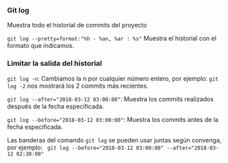 ### Git log
Muestra todo el historial de commits del proyecto

`git log --pretty=format:"%h - %an, %ar : %s"`
Muestra el historial con el formato que indicamos.

### Limitar la salida del historial
`git log -n`: Cambiamos la n por cualquier número entero, por ejemplo: `git log -2` nos mostrará los 2 commits más recientes.

`git log --after="2018-03-12 03:00:00"`: Muestra los commits realizados después de la fecha especificada.

`git log --before="2018-03-12 03:00:00"`: Muestra los commits antes de la fecha especificada.

Las banderas del comando `git log` se pueden usar juntas según convenga, por ejemplo:
` git log --before="2018-03-12 03:00:00" --after="2018-03-12 02:30:00"`